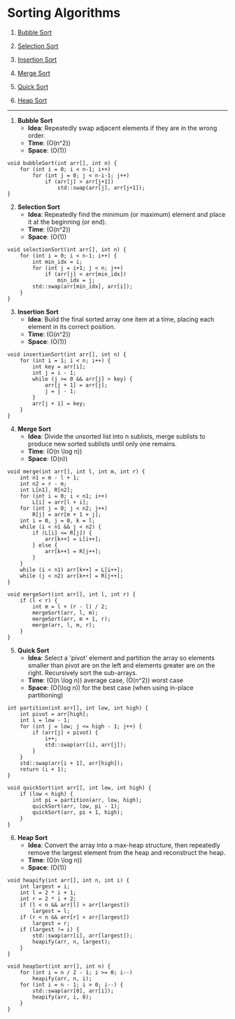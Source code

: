 # Sorting Algorithms

1. [Bubble Sort](#bubble-sort)

2. [Selection Sort](#selection-sort)

3. [Insertion Sort](#insertion-sort)

4. [Merge Sort](#merge-sort)

5. [Quick Sort](#quick-sort)

6. [Heap Sort](#heap-sort)

---

1. **Bubble Sort**
   - **Idea**: Repeatedly swap adjacent elements if they are in the wrong order.
   - **Time**: \(O(n^2)\)
   - **Space**: \(O(1)\)
  
```
void bubbleSort(int arr[], int n) {
    for (int i = 0; i < n-1; i++)
        for (int j = 0; j < n-i-1; j++)
            if (arr[j] > arr[j+1])
                std::swap(arr[j], arr[j+1]);
}
```

2. **Selection Sort**
   - **Idea**: Repeatedly find the minimum (or maximum) element and place it at the beginning (or end).
   - **Time**: \(O(n^2)\)
   - **Space**: \(O(1)\)
  
```
void selectionSort(int arr[], int n) {
    for (int i = 0; i < n-1; i++) {
        int min_idx = i;
        for (int j = i+1; j < n; j++)
            if (arr[j] < arr[min_idx])
                min_idx = j;
        std::swap(arr[min_idx], arr[i]);
    }
}
```

3. **Insertion Sort**
   - **Idea**: Build the final sorted array one item at a time, placing each element in its correct position.
   - **Time**: \(O(n^2)\)
   - **Space**: \(O(1)\)

```
void insertionSort(int arr[], int n) {
    for (int i = 1; i < n; i++) {
        int key = arr[i];
        int j = i - 1;
        while (j >= 0 && arr[j] > key) {
            arr[j + 1] = arr[j];
            j = j - 1;
        }
        arr[j + 1] = key;
    }
}
```

4. **Merge Sort**
   - **Idea**: Divide the unsorted list into n sublists, merge sublists to produce new sorted sublists until only one remains.
   - **Time**: \(O(n \log n)\)
   - **Space**: \(O(n)\)

```
void merge(int arr[], int l, int m, int r) {
    int n1 = m - l + 1;
    int n2 = r - m;
    int L[n1], R[n2];
    for (int i = 0; i < n1; i++)
        L[i] = arr[l + i];
    for (int j = 0; j < n2; j++)
        R[j] = arr[m + 1 + j];
    int i = 0, j = 0, k = l;
    while (i < n1 && j < n2) {
        if (L[i] <= R[j]) {
            arr[k++] = L[i++];
        } else {
            arr[k++] = R[j++];
        }
    }
    while (i < n1) arr[k++] = L[i++];
    while (j < n2) arr[k++] = R[j++];
}

void mergeSort(int arr[], int l, int r) {
    if (l < r) {
        int m = l + (r - l) / 2;
        mergeSort(arr, l, m);
        mergeSort(arr, m + 1, r);
        merge(arr, l, m, r);
    }
}
```

5. **Quick Sort**
   - **Idea**: Select a 'pivot' element and partition the array so elements smaller than pivot are on the left and elements greater are on the right. Recursively sort the sub-arrays.
   - **Time**: \(O(n \log n)\) average case, \(O(n^2)\) worst case
   - **Space**: \(O(\log n)\) for the best case (when using in-place partitioning)

```
int partition(int arr[], int low, int high) {
    int pivot = arr[high];
    int i = low - 1;
    for (int j = low; j <= high - 1; j++) {
        if (arr[j] < pivot) {
            i++;
            std::swap(arr[i], arr[j]);
        }
    }
    std::swap(arr[i + 1], arr[high]);
    return (i + 1);
}

void quickSort(int arr[], int low, int high) {
    if (low < high) {
        int pi = partition(arr, low, high);
        quickSort(arr, low, pi - 1);
        quickSort(arr, pi + 1, high);
    }
}
```

6. **Heap Sort**
   - **Idea**: Convert the array into a max-heap structure, then repeatedly remove the largest element from the heap and reconstruct the heap.
   - **Time**: \(O(n \log n)\)
   - **Space**: \(O(1)\)

```
void heapify(int arr[], int n, int i) {
    int largest = i;
    int l = 2 * i + 1;
    int r = 2 * i + 2;
    if (l < n && arr[l] > arr[largest])
        largest = l;
    if (r < n && arr[r] > arr[largest])
        largest = r;
    if (largest != i) {
        std::swap(arr[i], arr[largest]);
        heapify(arr, n, largest);
    }
}

void heapSort(int arr[], int n) {
    for (int i = n / 2 - 1; i >= 0; i--)
        heapify(arr, n, i);
    for (int i = n - 1; i > 0; i--) {
        std::swap(arr[0], arr[i]);
        heapify(arr, i, 0);
    }
}
```
